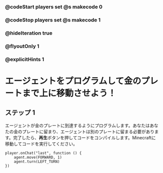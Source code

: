 ### @codeStart players set @s makecode 0
### @codeStop players set @s makecode 1

### @hideIteration true 
### @flyoutOnly 1
### @explicitHints 1


# エージェントをプログラムして金のプレートまで上に移動させよう！

## ステップ 1
エージェントが金のプレートに到達するようにプログラムします。あなたはあなたの金のプレートに留まり、エージェントは別のプレートに留まる必要があります。完了したら、**再生**ボタンを押してコードをコンパイルします。Minecraftに移動してコードを実行してください。


```ghost
player.onChat("last", function () {
    agent.move(FORWARD, 1)
    agent.turn(LEFT_TURN)
})
```  
